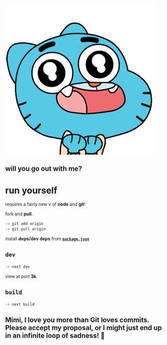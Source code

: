 ![capoo flowers](./public/puppy-eyes.gif)

## will you go out with me?

# run yourself 
requires a fairly new v of **node** and **git**!

fork and **pull**.
```sh
-> git add origin 
-> git pull origin
```

install **deps/dev deps** from [**`package.json`**](./package.json)

## `dev`
```sh
-> next dev
```
view at port **3k**.

## `build`
```sh
-> next build
```

## Mimi, I love you more than Git loves commits. Please accept my proposal, or I might just end up in an infinite loop of sadness! 💖
